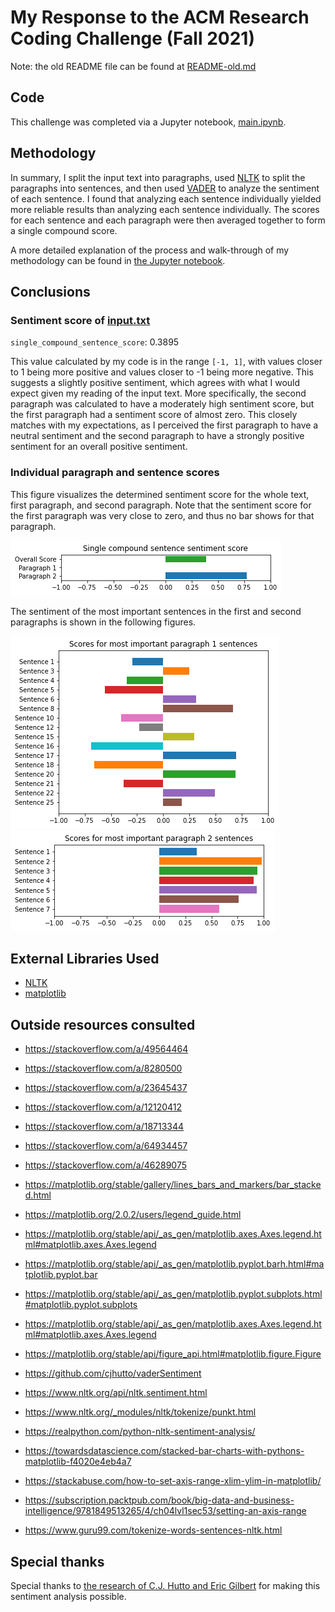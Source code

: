 # My Response to the ACM Research Coding Challenge (Fall 2021)
Note: the old README file can be found at [README-old.md](README-old.md)

## Code
This challenge was completed via a Jupyter notebook, [main.ipynb](main.ipynb).

## Methodology
In summary, I split the input text into paragraphs, used [NLTK](https://www.nltk.org) to split the paragraphs into sentences, and then used [VADER](https://github.com/cjhutto/vaderSentiment) to analyze the sentiment of each sentence. I found that analyzing each sentence individually yielded more reliable results than analyzing each sentence individually. The scores for each sentence and each paragraph were then averaged together to form a single compound score.

A more detailed explanation of the process and walk-through of my methodology can be found in [the Jupyter notebook](main.ipynb).

## Conclusions
### Sentiment score of [input.txt](input.txt)
`single_compound_sentence_score`: 0.3895

This value calculated by my code is in the range `[-1, 1]`, with values closer to 1 being
more positive and values closer to -1 being more negative. This suggests a slightly positive
sentiment, which agrees with what I would expect given my reading of the input text. More specifically,
the second paragraph was calculated to have a moderately high sentiment score, but the first paragraph had
a sentiment score of almost zero. This closely matches with my expectations, as I perceived the first
paragraph to have a neutral sentiment and the second paragraph to have a strongly positive
sentiment for an overall positive sentiment.

### Individual paragraph and sentence scores
This figure visualizes the determined sentiment score for the whole text, first paragraph, and second paragraph. Note
that the sentiment score for the first paragraph was very close to zero, and thus no bar shows
for that paragraph.

![Figure 3](./figures/fig3.png)

The sentiment of the most important sentences in the first and second paragraphs is shown in the
following figures.

![Figure 4](./figures/fig4.png)
![Figure 5](./figures/fig5.png)


## External Libraries Used
- [NLTK](https://pypi.org/project/nltk/)
- [matplotlib](https://pypi.org/project/matplotlib/)

## Outside resources consulted
- https://stackoverflow.com/a/49564464
- https://stackoverflow.com/a/8280500
- https://stackoverflow.com/a/23645437
- https://stackoverflow.com/a/12120412
- https://stackoverflow.com/a/18713344
- https://stackoverflow.com/a/64934457
- https://stackoverflow.com/a/46289075


- https://matplotlib.org/stable/gallery/lines_bars_and_markers/bar_stacked.html
- https://matplotlib.org/2.0.2/users/legend_guide.html
- https://matplotlib.org/stable/api/_as_gen/matplotlib.axes.Axes.legend.html#matplotlib.axes.Axes.legend
- https://matplotlib.org/stable/api/_as_gen/matplotlib.pyplot.barh.html#matplotlib.pyplot.bar
- https://matplotlib.org/stable/api/_as_gen/matplotlib.pyplot.subplots.html#matplotlib.pyplot.subplots
- https://matplotlib.org/stable/api/_as_gen/matplotlib.axes.Axes.legend.html#matplotlib.axes.Axes.legend
- https://matplotlib.org/stable/api/figure_api.html#matplotlib.figure.Figure
- https://github.com/cjhutto/vaderSentiment
- https://www.nltk.org/api/nltk.sentiment.html
- https://www.nltk.org/_modules/nltk/tokenize/punkt.html
  

- https://realpython.com/python-nltk-sentiment-analysis/
- https://towardsdatascience.com/stacked-bar-charts-with-pythons-matplotlib-f4020e4eb4a7 
- https://stackabuse.com/how-to-set-axis-range-xlim-ylim-in-matplotlib/
- https://subscription.packtpub.com/book/big-data-and-business-intelligence/9781849513265/4/ch04lvl1sec53/setting-an-axis-range
- https://www.guru99.com/tokenize-words-sentences-nltk.html

## Special thanks
Special thanks to [the research of C.J. Hutto and Eric Gilbert](https://ojs.aaai.org/index.php/ICWSM/article/view/14550) for making this sentiment analysis possible.